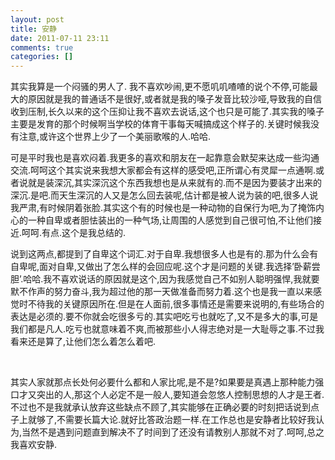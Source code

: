 ```yaml
---
layout: post
title: 安静
date: 2011-07-11 23:11
comments: true
categories: []
---
```

<p>其实我算是一个闷骚的男人了. 我不喜欢吵闹,更不愿叽叽喳喳的说个不停,可能最大的原因就是我的普通话不是很好,或者就是我的嗓子发音比较沙哑,导致我的自信收到压制,长久以来的这个压抑让我不喜欢去说话,这个也只是可能了.其实我的嗓子主要是发育的那个时候啊当学校的体育干事每天喊搞成这个样子的.关键时候我没有注意,或许这个世界上少了一个美丽歌喉的人.哈哈.</p> <p>可是平时我也是喜欢闷着.我更多的喜欢和朋友在一起靠意会默契来达成一些沟通交流.呵呵这个其实说来我想大家都会有这样的感受吧,正所谓心有灵犀一点通啊.或者说就是装深沉,其实深沉这个东西我想也是从来就有的.而不是因为要装才出来的深沉.是吧.而天生深沉的人又是怎么回去装呢,估计都是被人说为装的吧,很多人说我严肃,有时候阴着张脸.其实这个有的时候也是一种动物的自保行为吧,为了掩饰内心的一种自卑或者胆怯装出的一种气场,让周围的人感觉到自己很可怕,不让他们接近.呵呵.有点.这个是我总结的.</p> <p>说到这两点,都提到了自卑这个词汇.对于自卑.我想很多人也是有的.那为什么会有自卑呢,面对自卑,又做出了怎么样的会回应呢.这个才是问题的关键.我选择’卧薪尝胆’.哈哈.我不喜欢说话的原因就是这个,因为我感觉自己不如别人聪明强悍,我就要默不作声的努力奋斗,我为超过他的那一天做准备而努力着.这个也是我一直以来感觉时不待我的关键原因所在.但是在人面前,很多事情还是需要来说明的,有些场合的表达是必须的.要不你就会吃很多亏的.其实吧吃亏也就吃了,又不是多大的事,可是我们都是凡人.吃亏也就意味着不爽,而被那些小人得志绝对是一大耻辱之事.不过我看来还是算了,让他们怎么着怎么着吧.</p> <p>&nbsp;</p> <p>其实人家就那点长处何必要什么都和人家比呢,是不是?如果要是真遇上那种能力强口才又突出的人,那这个人必定不是一般人,要知道会忽悠人控制思想的人才是王者.不过也不是我就承认放弃这些缺点不顾了,其实能够在正确必要的时刻把话说到点子上就够了,不需要长篇大论.就好比答政治题一样.在工作总也是安静者比较好我认为,当然不是遇到问题直到解决不了时间到了还没有请教别人那就不对了.呵呵,总之我喜欢安静.</p>
